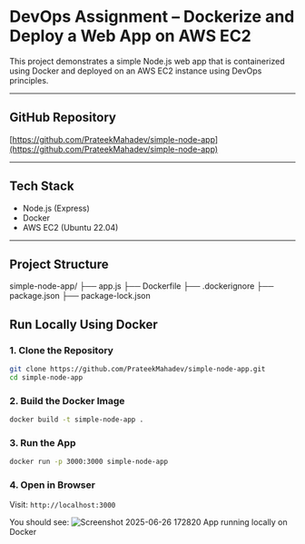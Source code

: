 # DevOps Assignment – Dockerize and Deploy a Web App on AWS EC2

This project demonstrates a simple Node.js web app that is containerized using Docker and deployed on an AWS EC2 instance using DevOps principles.

---

## GitHub Repository

[https://github.com/PrateekMahadev/simple-node-app](https://github.com/PrateekMahadev/simple-node-app)

---

## Tech Stack

- Node.js (Express)
- Docker
- AWS EC2 (Ubuntu 22.04)

---

## Project Structure

simple-node-app/
├── app.js
├── Dockerfile
├── .dockerignore
├── package.json
├── package-lock.json


## Run Locally Using Docker

### 1. Clone the Repository
```bash
git clone https://github.com/PrateekMahadev/simple-node-app.git
cd simple-node-app
```

### 2. Build the Docker Image
```bash
docker build -t simple-node-app .
```

### 3. Run the App
```bash
docker run -p 3000:3000 simple-node-app
```

### 4. Open in Browser

Visit: `http://localhost:3000`

You should see:
![Screenshot 2025-06-26 172820](https://github.com/user-attachments/assets/2c1ec333-ac13-46e0-a6ee-7b7b8a10382e)
App running locally on Docker



